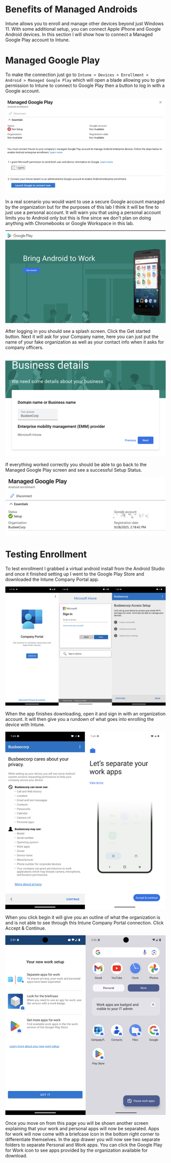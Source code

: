 # Benefits of Managed Androids

Intune allows you to enroll and manage other devices beyond just Windows 11. With some additional setup, you can connect Apple iPhone and Google Android devices. In this section I will show how to connect a Managed Google Play account to Intune. 

# Managed Google Play

To make the connection just go to `Intune > Devices > Enrollment >  Android > Managed Google Play` which will open a blade allowing you to give permission to Intune to connect to Google Play then a button to log in with a Google account.

![Managed Google Play connection screen in Intune](attachments/08-enrolling-androids-1.png)

In a real scenario you would want to use a secure Google account managed by the organization but for the purposes of this lab I think it will be fine to just use a personal account. It will warn you that using a personal account limits you to Android only but this is fine since we don't plan on doing anything with Chromebooks or Google Workspace in this lab.

![Warning about using personal Google account](attachments/08-enrolling-androids-2.png)

After logging in you should see a splash screen. Click the Get started button. Next it will ask for your Company name, here you can just put the name of your fake organization as well as your contact info when it asks for company officers.

![Managed Google Play setup company information](attachments/08-enrolling-androids-3.png)

If everything worked correctly you should be able to go back to the Managed Google Play screen and see a successful Setup Status.

![Successful Managed Google Play connection status](attachments/08-enrolling-androids-4.png)

# Testing Enrollment

To test enrollment I grabbed a virtual android install from the Android Studio and once it finished setting up I went to the Google Play Store and downloaded the Intune Company Portal app. 

![Android device showing Company Portal download from Play Store](attachments/08-enrolling-androids-5.png)

When the app finishes downloading, open it and sign in with an organization account. It will then give you a rundown of what goes into enrolling the device with Intune.

![Android enrollment process overview screen](attachments/08-enrolling-androids-6.png)

When you click begin it will give you an outline of what the organization is and is not able to see through this Intune Company Portal connection. Click Accept & Continue.

![Android work and personal apps separation explanation](attachments/08-enrolling-androids-7.png)

Once you move on from this page you will be shown another screen explaining that your work and personal apps will now be separated. Apps for work will now come with a briefcase icon in the bottom right corner to differentiate themselves. In the app drawer you will now see two separate folders to separate Personal and Work apps. You can click the Google Play for Work icon to see apps provided by the organization available for download.
